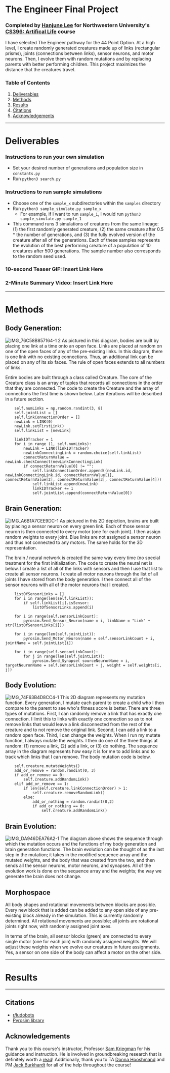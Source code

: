 # The Engineer Final Project
### Completed by [Hanjune Lee](https://www.linkedin.com/in/hanjunelee/) for Northwestern University's [CS396: Artifical Life](https://www.mccormick.northwestern.edu/computer-science/academics/courses/descriptions/396-2.html) course
 I have selected The Engineer pathway for the 44 Point Option. At a high level, I create randomly generated creatures made up of links (rectangular prisms), joints (connections between links), sensor neurons, and motor neurons. Then, I evolve them with random mutations and by replacing parents with better performing children. This project maximizes the distance that the creatures travel.

 ### Table of Contents
 1. [Deliverables](#deliverables)
 2. [Methods](#methods)
 3. [Results](#results)
 4. [Citations](#citations)
 5. [Acknowledgements](#acknowledgements)

---

# Deliverables <a name="deliverables"></a>

### Instructions to run your own simulation
* Set your desired number of generations and population size in `constants.py`
* Run `python3 search.py`

### Instructions to run sample simulations
* Choose one of the `sample_x` subdirectories within the `samples` directory
* Run `python3 sample_simulate.py sample_x`
    * For example, if I want to run `sample_1`, I would run `python3 sample_simulate.py sample_1`
* This command runs 3 simulations of creatures from the same lineage: (1) the first randomly generated creature, (2) the same creature after 0.5 * the number of generations, and (3) the fully evolved version of the creature after all of the generations. Each of these samples represents the evolution of the best performing creature of a population of 10 creatures after 500 generations. The sample number also corresponds to the random seed used.

### 10-second Teaser GIF: Insert Link Here

### 2-Minute Summary Video: Insert Link Here

---

# Methods <a name="methods"></a>

## Body Generation:
![IMG_76C58B857164-1 2](https://user-images.githubusercontent.com/22042474/222037758-58c9fdf1-f4b2-4d95-9e28-674067b2a771.jpeg)
As pictured in this diagram, bodies are built by placing one link at a time onto an open face. Links are placed at random on one of the open faces of any of the pre-existing links. In this diagram, there is one link with no existing connections. Thus, an additional link can be placed on any of its six faces. The rule of open faces extends to all numbers of links.

Entire bodies are built through a class called Creature. The core of the Creature class is an array of tuples that records all connections in the order that they are connected. The code to create the Creature and the array of connections the first time is shown below. Later iterations will be described in a future section.
```
    self.numLinks = np.random.randint(3, 8)
    self.jointList = []
    self.linkConnectionOrder = []
    newLink = LINK(0)
    newLink.setFirstLink()
    self.linkList = [newLink]

    linkIDTracker = 1
    for i in range (1, self.numLinks):
        newLink = LINK(linkIDTracker)
        newLinkConnectingLink = random.choice(self.linkList)
        connectReturnValue = newLink.checkConnect(newLinkConnectingLink)
        if connectReturnValue[0] != "":
            self.linkConnectionOrder.append((newLink.id, newLinkConnectingLink.id, connectReturnValue[1], connectReturnValue[2], connectReturnValue[3], connectReturnValue[4]))
            self.linkList.append(newLink)
            linkIDTracker += 1
            self.jointList.append(connectReturnValue[0])
```

## Brain Generation:
![IMG_A6B1A7CEE9DC-1](https://user-images.githubusercontent.com/22042474/222037903-7ab58094-5fda-4ec1-9c6e-7390d353a33a.jpeg)
As pictured in this 2D depiction, brains are built by placing a sensor neuron on every green link. Each of those sensor neuron is then connected to every motor (one for each joint). I then assign random weights to every joint. Blue links are not assigned a sensor neuron and thus not connected to any motors. The same holds for the 3D representation.

The brain / neural network is created the same way every time (no special treatment for the first initialization. The code to create the neural net is below. I create a list of all of the links with sensors and then I use that list to create all sensor neurons. I create all motor neurons through the list of all joints I have stored from the body generation. I then connect all of the sensor neurons with all of the motor neurons that I created.
```
    listOfSensorLinks = []
    for i in range(len(self.linkList)):
        if self.linkList[i].isSensor:
            listOfSensorLinks.append(i)

    for i in range(self.sensorLinkCount):
        pyrosim.Send_Sensor_Neuron(name = i, linkName = "Link" + str(listOfSensorLinks[i]))

    for i in range(len(self.jointList)):
        pyrosim.Send_Motor_Neuron(name = self.sensorLinkCount + i, jointName = self.jointList[i])

    for i in range(self.sensorLinkCount):
        for j in range(len(self.jointList)):
            pyrosim.Send_Synapse( sourceNeuronName = i, targetNeuronName = self.sensorLinkCount + j, weight = self.weights[i, j])
```

## Body Evolution:
![IMG_74F63B4D8CC4-1](https://user-images.githubusercontent.com/22042474/222037830-7cc174b0-e37e-4d12-87b2-7bfd97d48e7a.jpeg)
This 2D diagram represents my mutation function. Every generation, I mutate each parent to create a child who I then compare to the parent to see who's fitness score is better. There are three types of mutations. First, I can randomly remove a link that has exactly one connection. I limit this to links with exactly one connection so as to not remove links that would leave a link disconnected from the rest of the creature and to not remove the original link. Second, I can add a link to a random open face. Third, I can change the weights. When I run my mutate function, I always mutate the weights. I then do one of the three things at random: (1) remove a link, (2) add a link, or (3) do nothing. The sequence array in the diagram represents how easy it is for me to add links and to track which links that I can remove. The body mutation code is below.
```
    self.creature.mutateWeights()
    add_or_remove = random.randint(0, 3)
    if add_or_remove == 0:
        self.creature.addRandomLink()
    elif add_or_remove == 1:
        if len(self.creature.linkConnectionOrder) > 1:
            self.creature.removeRandomLink()
        else:
            add_or_nothing = random.randint(0,2)
            if add_or_nothing == 0:
                self.creature.addRandomLink()
```

## Brain Evolution:
![IMG_DA946DEA76A2-1](https://user-images.githubusercontent.com/22042474/222037979-1751ab23-25ef-4216-96d1-f60ee76cfcc0.jpeg)
The diagram above shows the sequence through which the mutation occurs and the functions of my body generation and brain generation functions. The brain evolution can be thought of as the last step in the mutation; it takes in the modified sequence array and the mutated weights, and the body that was created from the two, and then sends all the sensor neurons, motor neurons, and synapses. All of the evolution work is done on the sequence array and the weights; the way we generate the brain does not change.

## Morphospace
All body shapes and rotational movements between blocks are possible. Every new block that is added can be added to any open side of any pre-existing block already in the simulation. This is currently randomly determined. All rotational movements are possible; all joints are rotational joints right now, with randomly assigned joint axes.

In terms of the brain, all sensor blocks (green) are connected to every single motor (one for each join) with randomly assigned weights. We will adjust these weights when we evolve our creatures in future assignments. Yes, a sensor on one side of the body can affect a motor on the other side.

---

# Results <a name="results"></a>

---

## Citations <a name="citations"></a>
* [r/ludobots](https://www.reddit.com/r/ludobots/)
* [Pyrosim library](https://ccappelle.github.io/pyrosim/)

## Acknowledgements <a name="acknowledgements"></a>
Thank you to this course's instructor, Professor [Sam Kriegman](https://www.mccormick.northwestern.edu/research-faculty/directory/profiles/kriegman-sam.html) for his guidance and instruction. He is involved in groundbreaking research that is definitely worth a [read](https://skriegman.github.io/)! Additionally, thank you to TA [Donna Hooshmand](http://donnahooshmand.com/) and PM [Jack Burkhardt](https://jackburkhardt.com/) for all of the help throughout the course!